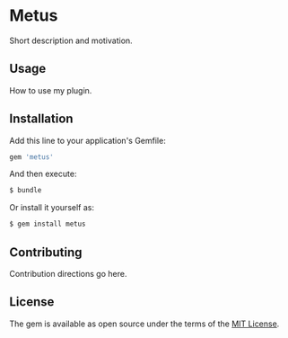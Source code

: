 # Metus
Short description and motivation.

## Usage
How to use my plugin.

## Installation
Add this line to your application's Gemfile:

```ruby
gem 'metus'
```

And then execute:
```bash
$ bundle
```

Or install it yourself as:
```bash
$ gem install metus
```

## Contributing
Contribution directions go here.

## License
The gem is available as open source under the terms of the [MIT License](https://opensource.org/licenses/MIT).
